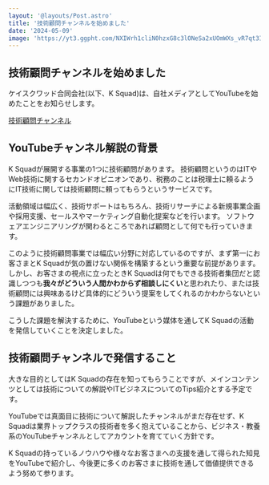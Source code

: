 ```yaml
---
layout: '@layouts/Post.astro'
title: '技術顧問チャンネルを始めました'
date: '2024-05-09'
image: 'https://yt3.ggpht.com/NXIWrh1cliN0hzxG8c3lONeSa2xUOmWXs_vR7qt3IFLCOzjlxGYsLqFh-JEy5a3H232CyaHDTNs=s600-c-k-c0x00ffffff-no-rj-rp-mo'
---
```


## 技術顧問チャンネルを始めました

ケイスクワッド合同会社(以下、K Squad)は、自社メディアとしてYouTubeを始めたことをお知らせします。

[技術顧問チャンネル](https://www.youtube.com/@tech-advisor)

## YouTubeチャンネル解説の背景

K Squadが展開する事業の1つに技術顧問があります。
技術顧問というのはITやWeb技術に関するセカンドオピニオンであり、税務のことは税理士に頼るようにIT技術に関しては技術顧問に頼ってもらうというサービスです。

活動領域は幅広く、技術サポートはもちろん、技術リサーチによる新規事業企画や採用支援、セールスやマーケティング自動化提案などを行います。
ソフトウェアエンジニアリングが関わるところであれば顧問として何でも行っていきます。

このように技術顧問事業では幅広い分野に対応しているのですが、まず第一にお客さまとK Squadが気の置けない関係を構築するという重要な前提があります。
しかし、お客さまの視点に立ったときK Squadは何でもできる技術者集団だと認識しつつも**我々がどういう人間かわからず相談しにくい**と思われたり、または技術顧問には興味あるけど具体的にどういう提案をしてくれるのかわからないという課題がありました。

こうした課題を解決するために、YouTubeという媒体を通してK Squadの活動を発信していくことを決定しました。

## 技術顧問チャンネルで発信すること

大きな目的としてはK Squadの存在を知ってもらうことですが、メインコンテンツとしては技術についての解説やITビジネスについてのTips紹介とする予定です。

YouTubeでは真面目に技術について解説したチャンネルがまだ存在せず、K Squadは業界トップクラスの技術者を多く抱えていることから、ビジネス・教養系のYouTubeチャンネルとしてアカウントを育てていく方針です。

K Squadの持っているノウハウや様々なお客さまへの支援を通して得られた知見をYouTubeで紹介し、今後更に多くのお客さまに技術を通して価値提供できるよう努めて参ります。
